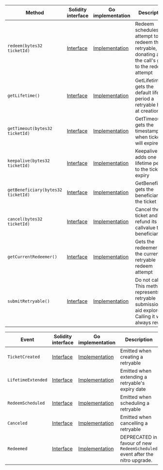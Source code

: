 <table>
  <thead>
    <tr>
      <th>Method</th>
      <th>Solidity interface</th>
      <th>Go implementation</th>
      <th>Description</th>
    </tr>
  </thead>
  <tbody>
    <tr>
      <td>
        <code>redeem(bytes32 ticketId)</code>
      </td>
      <td>
        <a
          href="https://github.com/OffchainLabs/nitro-contracts/blob/b16bf0b737468382854dac28346fec8b65b55989/src/precompiles/ArbRetryableTx.sol#L18"
          target="_blank"
        >
          Interface
        </a>
      </td>
      <td>
        <a
          href="https://github.com/OffchainLabs/nitro/blob/v2.1.3/precompiles/ArbRetryableTx.go#L49"
          target="_blank"
        >
          Implementation
        </a>
      </td>
      <td>
        Redeem schedules an attempt to redeem the retryable, donating all of the call's gas to the
        redeem attempt
      </td>
    </tr>
    <tr>
      <td>
        <code>getLifetime()</code>
      </td>
      <td>
        <a
          href="https://github.com/OffchainLabs/nitro-contracts/blob/b16bf0b737468382854dac28346fec8b65b55989/src/precompiles/ArbRetryableTx.sol#L24"
          target="_blank"
        >
          Interface
        </a>
      </td>
      <td>
        <a
          href="https://github.com/OffchainLabs/nitro/blob/v2.1.3/precompiles/ArbRetryableTx.go#L134"
          target="_blank"
        >
          Implementation
        </a>
      </td>
      <td>GetLifetime gets the default lifetime period a retryable has at creation</td>
    </tr>
    <tr>
      <td>
        <code>getTimeout(bytes32 ticketId)</code>
      </td>
      <td>
        <a
          href="https://github.com/OffchainLabs/nitro-contracts/blob/b16bf0b737468382854dac28346fec8b65b55989/src/precompiles/ArbRetryableTx.sol#L31"
          target="_blank"
        >
          Interface
        </a>
      </td>
      <td>
        <a
          href="https://github.com/OffchainLabs/nitro/blob/v2.1.3/precompiles/ArbRetryableTx.go#L139"
          target="_blank"
        >
          Implementation
        </a>
      </td>
      <td>GetTimeout gets the timestamp for when ticket will expire</td>
    </tr>
    <tr>
      <td>
        <code>keepalive(bytes32 ticketId)</code>
      </td>
      <td>
        <a
          href="https://github.com/OffchainLabs/nitro-contracts/blob/b16bf0b737468382854dac28346fec8b65b55989/src/precompiles/ArbRetryableTx.sol#L41"
          target="_blank"
        >
          Interface
        </a>
      </td>
      <td>
        <a
          href="https://github.com/OffchainLabs/nitro/blob/v2.1.3/precompiles/ArbRetryableTx.go#L156"
          target="_blank"
        >
          Implementation
        </a>
      </td>
      <td>Keepalive adds one lifetime period to the ticket's expiry</td>
    </tr>
    <tr>
      <td>
        <code>getBeneficiary(bytes32 ticketId)</code>
      </td>
      <td>
        <a
          href="https://github.com/OffchainLabs/nitro-contracts/blob/b16bf0b737468382854dac28346fec8b65b55989/src/precompiles/ArbRetryableTx.sol#L49"
          target="_blank"
        >
          Interface
        </a>
      </td>
      <td>
        <a
          href="https://github.com/OffchainLabs/nitro/blob/v2.1.3/precompiles/ArbRetryableTx.go#L184"
          target="_blank"
        >
          Implementation
        </a>
      </td>
      <td>GetBeneficiary gets the beneficiary of the ticket</td>
    </tr>
    <tr>
      <td>
        <code>cancel(bytes32 ticketId)</code>
      </td>
      <td>
        <a
          href="https://github.com/OffchainLabs/nitro-contracts/blob/b16bf0b737468382854dac28346fec8b65b55989/src/precompiles/ArbRetryableTx.sol#L56"
          target="_blank"
        >
          Interface
        </a>
      </td>
      <td>
        <a
          href="https://github.com/OffchainLabs/nitro/blob/v2.1.3/precompiles/ArbRetryableTx.go#L197"
          target="_blank"
        >
          Implementation
        </a>
      </td>
      <td>Cancel the ticket and refund its callvalue to its beneficiary</td>
    </tr>
    <tr>
      <td>
        <code>getCurrentRedeemer()</code>
      </td>
      <td>
        <a
          href="https://github.com/OffchainLabs/nitro-contracts/blob/b16bf0b737468382854dac28346fec8b65b55989/src/precompiles/ArbRetryableTx.sol#L63"
          target="_blank"
        >
          Interface
        </a>
      </td>
      <td>
        <a
          href="https://github.com/OffchainLabs/nitro/blob/v2.1.3/precompiles/ArbRetryableTx.go#L225"
          target="_blank"
        >
          Implementation
        </a>
      </td>
      <td>Gets the redeemer of the current retryable redeem attempt</td>
    </tr>
    <tr>
      <td>
        <code>submitRetryable()</code>
      </td>
      <td>
        <a
          href="https://github.com/OffchainLabs/nitro-contracts/blob/b16bf0b737468382854dac28346fec8b65b55989/src/precompiles/ArbRetryableTx.sol#L69"
          target="_blank"
        >
          Interface
        </a>
      </td>
      <td>
        <a
          href="https://github.com/OffchainLabs/nitro/blob/v2.1.3/precompiles/ArbRetryableTx.go#L232"
          target="_blank"
        >
          Implementation
        </a>
      </td>
      <td>
        Do not call. This method represents a retryable submission to aid explorers. Calling it will
        always revert.
      </td>
    </tr>
  </tbody>
</table>
<table>
  <thead>
    <tr>
      <th>Event</th>
      <th>Solidity interface</th>
      <th>Go implementation</th>
      <th>Description</th>
    </tr>
  </thead>
  <tbody>
    <tr>
      <td>
        <code>TicketCreated</code>
      </td>
      <td>
        <a
          href="https://github.com/OffchainLabs/nitro-contracts/blob/b16bf0b737468382854dac28346fec8b65b55989/src/precompiles/ArbRetryableTx.sol#L83"
          target="_blank"
        >
          Interface
        </a>
      </td>
      <td>
        <a
          href="https://github.com/OffchainLabs/nitro/blob/v2.1.3/precompiles/ArbRetryableTx.go#L0"
          target="_blank"
        >
          Implementation
        </a>
      </td>
      <td>Emitted when creating a retryable</td>
    </tr>
    <tr>
      <td>
        <code>LifetimeExtended</code>
      </td>
      <td>
        <a
          href="https://github.com/OffchainLabs/nitro-contracts/blob/b16bf0b737468382854dac28346fec8b65b55989/src/precompiles/ArbRetryableTx.sol#L84"
          target="_blank"
        >
          Interface
        </a>
      </td>
      <td>
        <a
          href="https://github.com/OffchainLabs/nitro/blob/v2.1.3/precompiles/ArbRetryableTx.go#L179"
          target="_blank"
        >
          Implementation
        </a>
      </td>
      <td>Emitted when extending a retryable's expiry date</td>
    </tr>
    <tr>
      <td>
        <code>RedeemScheduled</code>
      </td>
      <td>
        <a
          href="https://github.com/OffchainLabs/nitro-contracts/blob/b16bf0b737468382854dac28346fec8b65b55989/src/precompiles/ArbRetryableTx.sol#L85"
          target="_blank"
        >
          Interface
        </a>
      </td>
      <td>
        <a
          href="https://github.com/OffchainLabs/nitro/blob/v2.1.3/precompiles/ArbRetryableTx.go#L116"
          target="_blank"
        >
          Implementation
        </a>
      </td>
      <td>Emitted when scheduling a retryable</td>
    </tr>
    <tr>
      <td>
        <code>Canceled</code>
      </td>
      <td>
        <a
          href="https://github.com/OffchainLabs/nitro-contracts/blob/b16bf0b737468382854dac28346fec8b65b55989/src/precompiles/ArbRetryableTx.sol#L94"
          target="_blank"
        >
          Interface
        </a>
      </td>
      <td>
        <a
          href="https://github.com/OffchainLabs/nitro/blob/v2.1.3/precompiles/ArbRetryableTx.go#L222"
          target="_blank"
        >
          Implementation
        </a>
      </td>
      <td>Emitted when cancelling a retryable</td>
    </tr>
    <tr>
      <td>
        <code>Redeemed</code>
      </td>
      <td>
        <a
          href="https://github.com/OffchainLabs/nitro-contracts/blob/b16bf0b737468382854dac28346fec8b65b55989/src/precompiles/ArbRetryableTx.sol#L97"
          target="_blank"
        >
          Interface
        </a>
      </td>
      <td>
        <a
          href="https://github.com/OffchainLabs/nitro/blob/v2.1.3/precompiles/ArbRetryableTx.go#L0"
          target="_blank"
        >
          Implementation
        </a>
      </td>
      <td>
        DEPRECATED in favour of new <code>RedeemScheduled</code> event after the nitro upgrade.
      </td>
    </tr>
  </tbody>
</table>
